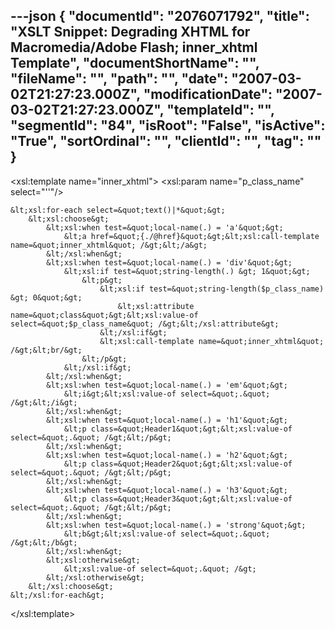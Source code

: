 ---json
{
  "documentId": "2076071792",
  "title": "XSLT Snippet: Degrading XHTML for Macromedia/Adobe Flash; inner_xhtml Template",
  "documentShortName": "",
  "fileName": "",
  "path": "",
  "date": "2007-03-02T21:27:23.000Z",
  "modificationDate": "2007-03-02T21:27:23.000Z",
  "templateId": "",
  "segmentId": "84",
  "isRoot": "False",
  "isActive": "True",
  "sortOrdinal": "",
  "clientId": "",
  "tag": ""
}
---

&lt;xsl:template name=&quot;inner_xhtml&quot;&gt;
    &lt;xsl:param name=&quot;p_class_name&quot; select=&quot;''&quot;/&gt;

    &lt;xsl:for-each select=&quot;text()|*&quot;&gt;
        &lt;xsl:choose&gt;
            &lt;xsl:when test=&quot;local-name(.) = 'a'&quot;&gt;
                &lt;a href=&quot;{./@href}&quot;&gt;&lt;xsl:call-template name=&quot;inner_xhtml&quot; /&gt;&lt;/a&gt;
            &lt;/xsl:when&gt;
            &lt;xsl:when test=&quot;local-name(.) = 'div'&quot;&gt;
                &lt;xsl:if test=&quot;string-length(.) &gt; 1&quot;&gt;
                    &lt;p&gt;
                        &lt;xsl:if test=&quot;string-length($p_class_name) &gt; 0&quot;&gt;
                            &lt;xsl:attribute name=&quot;class&quot;&gt;&lt;xsl:value-of select=&quot;$p_class_name&quot; /&gt;&lt;/xsl:attribute&gt;
                        &lt;/xsl:if&gt;
                        &lt;xsl:call-template name=&quot;inner_xhtml&quot; /&gt;&lt;br/&gt;
                    &lt;/p&gt;
                &lt;/xsl:if&gt;
            &lt;/xsl:when&gt;
            &lt;xsl:when test=&quot;local-name(.) = 'em'&quot;&gt;
                &lt;i&gt;&lt;xsl:value-of select=&quot;.&quot; /&gt;&lt;/i&gt;
            &lt;/xsl:when&gt;
            &lt;xsl:when test=&quot;local-name(.) = 'h1'&quot;&gt;
                &lt;p class=&quot;Header1&quot;&gt;&lt;xsl:value-of select=&quot;.&quot; /&gt;&lt;/p&gt;
            &lt;/xsl:when&gt;
            &lt;xsl:when test=&quot;local-name(.) = 'h2'&quot;&gt;
                &lt;p class=&quot;Header2&quot;&gt;&lt;xsl:value-of select=&quot;.&quot; /&gt;&lt;/p&gt;
            &lt;/xsl:when&gt;
            &lt;xsl:when test=&quot;local-name(.) = 'h3'&quot;&gt;
                &lt;p class=&quot;Header3&quot;&gt;&lt;xsl:value-of select=&quot;.&quot; /&gt;&lt;/p&gt;
            &lt;/xsl:when&gt;
            &lt;xsl:when test=&quot;local-name(.) = 'strong'&quot;&gt;
                &lt;b&gt;&lt;xsl:value-of select=&quot;.&quot; /&gt;&lt;/b&gt;
            &lt;/xsl:when&gt;
            &lt;xsl:otherwise&gt;
                &lt;xsl:value-of select=&quot;.&quot; /&gt;
            &lt;/xsl:otherwise&gt;
        &lt;/xsl:choose&gt;
    &lt;/xsl:for-each&gt;
&lt;/xsl:template&gt;
